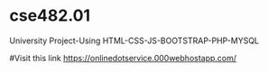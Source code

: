 # cse482.01
University Project-Using HTML-CSS-JS-BOOTSTRAP-PHP-MYSQL


#Visit this link
https://onlinedotservice.000webhostapp.com/
